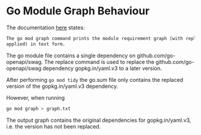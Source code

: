 # Go Module Graph Behaviour

The documentation [here](https://golang.org/ref/mod#go-mod-graph) states:

```markdown
The go mod graph command prints the module requirement graph (with replacements
applied) in text form.
```

The go module file contains a single dependency on github.com/go-openapi/swag.
The replace command is used to replace the github.com/go-openapi/swag dependency
gopkg.in/yaml.v3 to a later version.

After performing ```go mod tidy``` the go.sum file only contains the replaced
version of the gopkg.in/yaml.v3 dependency.

However, when running

```bash
go mod graph > graph.txt
```

The output graph contains the original dependencies for gopkg.in/yaml.v3, i.e.
the version has not been replaced.
